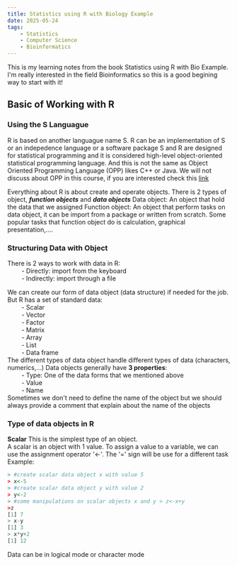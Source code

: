 ```yaml
---
title: Statistics using R with Biology Example
date: 2025-05-24
tags: 
    - Statistics
    - Computer Science
    - Bioinformatics
---
```

This is my learning notes from the book Statistics using R with Bio Example. 
I'm really interested in the field Bioinformatics so this is a good begining way to start with it!
## Basic of Working with R
### Using the S Languague
R is based on another languague name S.
R can be an implementation of S or an indepedence language or a software package
S and R are designed for statistical programming and it is considered high-level object-oriented statistical programming language. And this is not the same as Object Oriented Programming Language (OPP) likes C++ or Java. We will not discuss about OPP in this course, if you are interested check this [link]('https://www.techtarget.com/searchapparchitecture/definition/object-oriented-programming-OOP#:~:text=Object%2Doriented%20programming%20(OOP)%20is%20a%20computer%20programming%20model,has%20unique%20attributes%20and%20behavior.')

Everything about R is about create and operate objects. There is 2 types of object, ***function objects*** and ***data objects***
Data object: An object that hold the data that we assigned
Function object: An object that perform tasks on data object, it can be import from a package or written from scratch. Some popular tasks that function object do is calculation, graphical presentation,....
### Structuring Data with Object

There is 2 ways to work with data in R: \
    &emsp;&emsp; - Directly: import from the keyboard \
    &emsp;&emsp; - Indirectly: import through a file

We can create our form of data object (data structure) if needed for the job. But R has a set of standard data: \
  &emsp;&emsp;  - Scalar \
   &emsp;&emsp; - Vector \
   &emsp;&emsp; - Factor \
   &emsp;&emsp; - Matrix \
   &emsp;&emsp; - Array \
   &emsp;&emsp; - List \
   &emsp;&emsp; - Data frame\
The different types of data object handle different types of data (characters, numerics,...)
Data objects generally have **3 properties**: \
   &emsp;&emsp; - Type: One of the data forms that we mentioned above \
   &emsp;&emsp; - Value \
   &emsp;&emsp; - Name \
Sometimes we don't need to define the name of the object but we should always provide a comment that explain about the name of the objects
### Type of data objects in R
**Scalar**
This is the simplest type of an object. \
A scalar is an object with 1 value. To assign a value to a variable, we can use the assignment operator '<-'. The '=' sign will be use for a different task \
Example:
```R
> #create scalar data object x with value 5
> x<-5
> #create scalar data object y with value 2 
> y<-2
> #some manipulations on scalar objects x and y > z<-x+y
>z
[1] 7
> x-y 
[1] 3 
> x*y+2 
[1] 12
```
Data can be in logical mode or character mode


